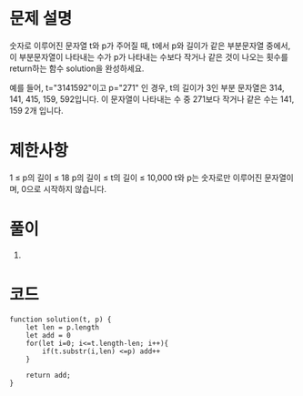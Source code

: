# 문제 설명

숫자로 이루어진 문자열 t와 p가 주어질 때, t에서 p와 길이가 같은 부분문자열 중에서, 이 부분문자열이 나타내는 수가 p가 나타내는 수보다 작거나 같은 것이 나오는 횟수를 return하는 함수 solution을 완성하세요.

예를 들어, t="3141592"이고 p="271" 인 경우, t의 길이가 3인 부분 문자열은 314, 141, 415, 159, 592입니다. 이 문자열이 나타내는 수 중 271보다 작거나 같은 수는 141, 159 2개 입니다.

# 제한사항

1 ≤ p의 길이 ≤ 18
p의 길이 ≤ t의 길이 ≤ 10,000
t와 p는 숫자로만 이루어진 문자열이며, 0으로 시작하지 않습니다.

# 풀이

1.

# 코드

    function solution(t, p) {
        let len = p.length
        let add = 0
        for(let i=0; i<=t.length-len; i++){
            if(t.substr(i,len) <=p) add++
        }

        return add;
    }

```js

```
